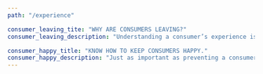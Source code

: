 ```yaml
---
path: "/experience"

consumer_leaving_tite: "WHY ARE CONSUMERS LEAVING?"
consumer_leaving_description: "Understanding a consumer’s experience is pivotal to increasing your bottom line. Metrical’s intelligent surveys feed the conversion engine with critical data about why your consumers behave the way they do, and more importantly, why they leave. This data helps mold and shape your messaging so it speaks to each and every consumer."

consumer_happy_title: "KNOW HOW TO KEEP CONSUMERS HAPPY."
consumer_happy_description: "Just as important as preventing a consumer from leaving is making sure they come back again and again. The experience data and analytics that Metrical provides enables you to make both near and long-term decisions to build loyal, repeat customers."
---
```

